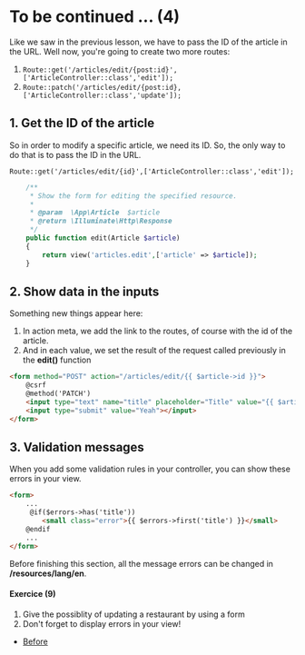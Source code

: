 # To be continued ... (4)

Like we saw in the previous lesson, we have to pass the ID of the article in the URL. Well now, you're going to create two more routes:

1. `Route::get('/articles/edit/{post:id}',['ArticleController::class','edit']);`
2. `Route::patch('/articles/edit/{post:id},['ArticleController::class','update']);`

## 1. Get the ID of the article

So in order to modify a specific article, we need its ID. So, the only way to do that is to pass the ID in the URL.

`Route::get('/articles/edit/{id}',['ArticleController::class','edit']);`

```php
    /**
     * Show the form for editing the specified resource.
     *
     * @param  \App\Article  $article
     * @return \Illuminate\Http\Response
     */
    public function edit(Article $article)
    {
        return view('articles.edit',['article' => $article]);
    }
```

## 2. Show data in the inputs

Something new things appear here:
1. In action meta, we add the link to the routes, of course with the id of the article.
2. And in each value, we set the result of the request called previously in the **edit()** function

```html
<form method="POST" action="/articles/edit/{{ $article->id }}">
    @csrf
    @method('PATCH')
    <input type="text" name="title" placeholder="Title" value="{{ $article->title }}">
    <input type="submit" value="Yeah"></input> 
</form>

```

## 3. Validation messages
When you add some validation rules in your controller, you can show these errors in your view.

```html
<form>
    ...
     @if($errors->has('title'))
        <small class="error">{{ $errors->first('title') }}</small>
    @endif
    ...
</form>

```
Before finishing this section, all the message errors can be changed in **/resources/lang/en**. 


#### Exercice (9)
1. Give the possiblity of updating a restaurant by using a form
2. Don't forget to display errors in your view!

- [Before](/03.Exercice/c.step3.md)